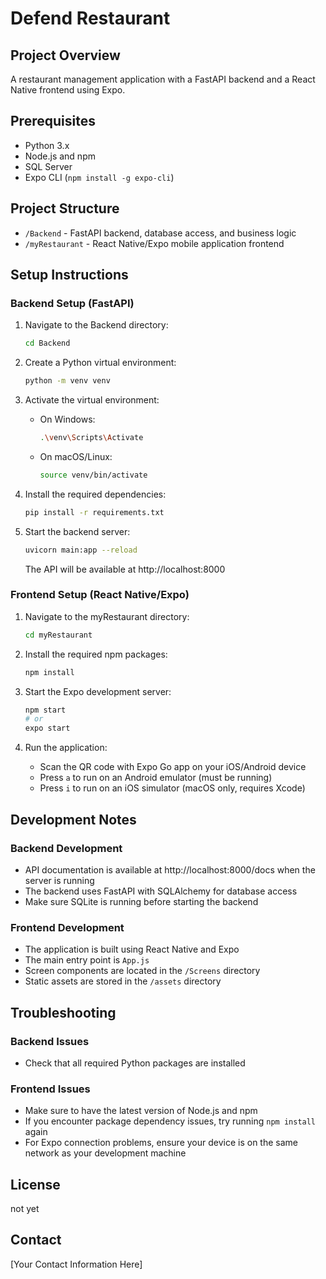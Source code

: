 # Defend Restaurant

## Project Overview

A restaurant management application with a FastAPI backend and a React Native frontend using Expo.

## Prerequisites

- Python 3.x
- Node.js and npm
- SQL Server
- Expo CLI (`npm install -g expo-cli`)

## Project Structure

- `/Backend` - FastAPI backend, database access, and business logic
- `/myRestaurant` - React Native/Expo mobile application frontend

## Setup Instructions

### Backend Setup (FastAPI)

1. Navigate to the Backend directory:

   ```bash
   cd Backend
   ```

2. Create a Python virtual environment:

   ```bash
   python -m venv venv
   ```

3. Activate the virtual environment:

   - On Windows:
     ```bash
     .\venv\Scripts\Activate
     ```
   - On macOS/Linux:
     ```bash
     source venv/bin/activate
     ```

4. Install the required dependencies:

   ```bash
   pip install -r requirements.txt
   ```

5. Start the backend server:

   ```bash
   uvicorn main:app --reload
   ```

   The API will be available at http://localhost:8000

### Frontend Setup (React Native/Expo)

1. Navigate to the myRestaurant directory:

   ```bash
   cd myRestaurant
   ```

2. Install the required npm packages:

   ```bash
   npm install
   ```

3. Start the Expo development server:

   ```bash
   npm start
   # or
   expo start
   ```

4. Run the application:

   - Scan the QR code with Expo Go app on your iOS/Android device
   - Press `a` to run on an Android emulator (must be running)
   - Press `i` to run on an iOS simulator (macOS only, requires Xcode)

## Development Notes

### Backend Development

- API documentation is available at http://localhost:8000/docs when the server is running
- The backend uses FastAPI with SQLAlchemy for database access
- Make sure SQLite is running before starting the backend

### Frontend Development

- The application is built using React Native and Expo
- The main entry point is `App.js`
- Screen components are located in the `/Screens` directory
- Static assets are stored in the `/assets` directory

## Troubleshooting

### Backend Issues

- Check that all required Python packages are installed

### Frontend Issues

- Make sure to have the latest version of Node.js and npm
- If you encounter package dependency issues, try running `npm install` again
- For Expo connection problems, ensure your device is on the same network as your development machine

## License

not yet

## Contact

[Your Contact Information Here]
